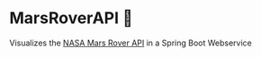 # MarsRoverAPI 🚀
Visualizes the [NASA Mars Rover API](https://api.nasa.gov/) in a Spring Boot Webservice

